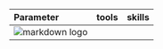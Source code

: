 

| Parameter      | tools  | skills                |
| :--------      | :------- | :------------------------- |
|          ![markdown logo](https://user-images.githubusercontent.com/71600486/148847045-839dbae1-4909-4b20-8378-a4ae65f43472.gif)    |  | |



